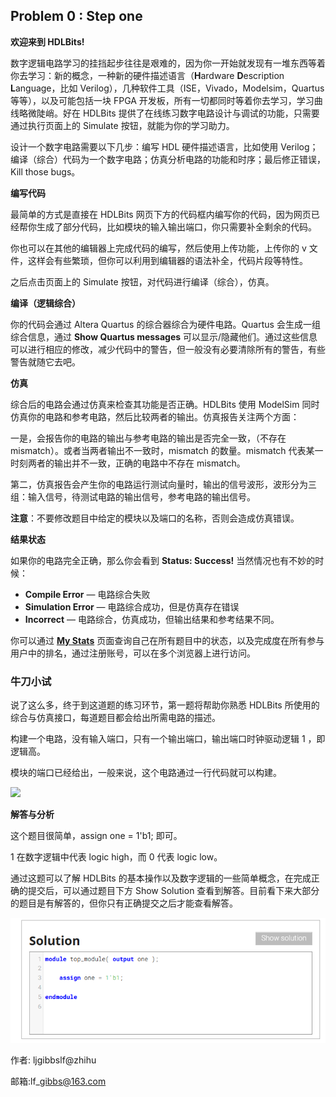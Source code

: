 ## **Problem 0 : Step one**

**欢迎来到 HDLBits!**

数字逻辑电路学习的挂挡起步往往是艰难的，因为你一开始就发现有一堆东西等着你去学习：新的概念，一种新的硬件描述语言（**H**ardware **D**escription **L**anguage，比如 Verilog），几种软件工具（ISE，Vivado，Modelsim，Quartus等等），以及可能包括一块 FPGA 开发板，所有一切都同时等着你去学习，学习曲线略微陡峭。好在 HDLBits 提供了在线练习数字电路设计与调试的功能，只需要通过执行页面上的 Simulate 按钮，就能为你的学习助力。

设计一个数字电路需要以下几步：编写 HDL 硬件描述语言，比如使用 Verilog；编译（综合）代码为一个数字电路；仿真分析电路的功能和时序；最后修正错误，Kill those bugs。

**编写代码**

最简单的方式是直接在 HDLBits 网页下方的代码框内编写你的代码，因为网页已经帮你生成了部分代码，比如模块的输入输出端口，你只需要补全剩余的代码。

你也可以在其他的编辑器上完成代码的编写，然后使用上传功能，上传你的 v 文件，这样会有些繁琐，但你可以利用到编辑器的语法补全，代码片段等特性。

之后点击页面上的 Simulate 按钮，对代码进行编译（综合），仿真。

**编译（逻辑综合）**

你的代码会通过 Altera Quartus 的综合器综合为硬件电路。Quartus 会生成一组综合信息，通过 **Show Quartus messages** 可以显示/隐藏他们。通过这些信息可以进行相应的修改，减少代码中的警告，但一般没有必要清除所有的警告，有些警告就随它去吧。

**仿真**

综合后的电路会通过仿真来检查其功能是否正确。HDLBits 使用 ModelSim 同时仿真你的电路和参考电路，然后比较两者的输出。仿真报告关注两个方面：

一是，会报告你的电路的输出与参考电路的输出是否完全一致，（不存在 mismatch）。或者当两者输出不一致时，mismatch 的数量。mismatch 代表某一时刻两者的输出并不一致，正确的电路中不存在 mismatch。

第二，仿真报告会产生你的电路运行测试向量时，输出的信号波形，波形分为三组：输入信号，待测试电路的输出信号，参考电路的输出信号。

**注意**：不要修改题目中给定的模块以及端口的名称，否则会造成仿真错误。

**结果状态**

如果你的电路完全正确，那么你会看到 **Status: Success!** 当然情况也有不妙的时候：

* **Compile Error**
   — 电路综合失败
* **Simulation Error**
   — 电路综合成功，但是仿真存在错误
* **Incorrect**
   — 电路综合，仿真成功，但输出结果和参考结果不同。

你可以通过 [**My Stats**](https://link.zhihu.com/?target=https%3A//hdlbits.01xz.net/wiki/Special%3AVlgStats/Me) 页面查询自己在所有题目中的状态，以及完成度在所有参与用户中的排名，通过注册账号，可以在多个浏览器上进行访问。

### **牛刀小试**

说了这么多，终于到这道题的练习环节，第一题将帮助你熟悉 HDLBits 所使用的综合与仿真接口，每道题目都会给出所需电路的描述。

构建一个电路，没有输入端口，只有一个输出端口，输出端口时钟驱动逻辑 1 ，即逻辑高。

模块的端口已经给出，一般来说，这个电路通过一行代码就可以构建。

![](https://pic4.zhimg.com/80/v2-45264a0344bd87dd313c1f6fe86a0b63_720w.jpg)

**解答与分析**

这个题目很简单，assign one = 1'b1; 即可。

1 在数字逻辑中代表 logic high，而 0 代表 logic low。

通过这题可以了解 HDLBits 的基本操作以及数字逻辑的一些简单概念，在完成正确的提交后，可以通过题目下方 Show Solution 查看到解答。目前看下来大部分的题目是有解答的，但你只有正确提交之后才能查看解答。

![](/assets/import.png)

作者: ljgibbslf@zhihu

邮箱:lf\_gibbs@163.com

